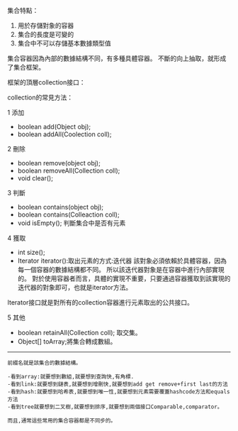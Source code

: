 集合特點：
1. 用於存儲對象的容器
2. 集合的長度是可變的
3. 集合中不可以存儲基本數據類型值

集合容器因為內部的數據結構不同，有多種具體容器。
不斷的向上抽取，就形成了集合框架。

框架的頂層collection接口：

collection的常見方法：

1 添加 
- boolean add(Object obj);
- boolean addAll(Coolection coll); 

2 刪除 

- boolean remove(object obj);
- boolean removeAll(Collection coll);
- void clear();

3 判斷

- boolean contains(object obj);
- boolean contains(Colleaction coll);
- void isEmpty(); 判斷集合中是否有元素

4 獲取
 
- int size();
- Iterator  iterator():取出元素的方式:迭代器
該對象必須依賴於具體容器，因為每一個容器的數據結構都不同。
所以該迭代器對象是在容器中進行內部實現的。
對於使用容器者而言，具體的實現不重要，只要通過容器獲取到該實現的
迭代器的對象即可，也就是iterator方法。

Iterator接口就是對所有的collection容器進行元素取出的公共接口。

5 其他

- boolean retainAll(Collection coll); 取交集。
- Object[] toArray;將集合轉成數組。

---
```
前綴名就是該集合的數據結構。

-看到array:就要想到數組,就要想到查詢快,有角標.
-看到link:就要想到鏈表,就要想到增刪快,就要想到add get remove+first last的方法
-看到hash:就要想到哈希表,就要想到唯一性,就要想到元素需要覆蓋hashcode方法和equals方法
-看到tree就要想到二叉樹,就要想到排序,就要想到兩個接口Comparable,comparator。

而且,通常這些常用的集合容器都是不同步的。
```
